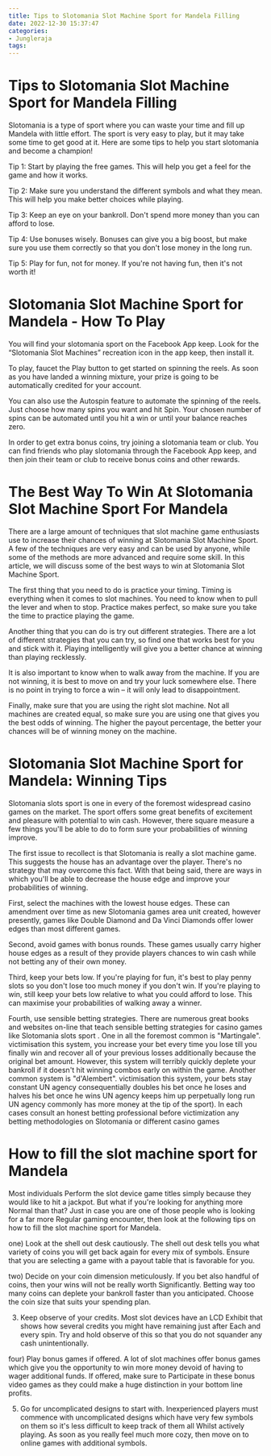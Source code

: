 ```yaml
---
title: Tips to Slotomania Slot Machine Sport for Mandela Filling
date: 2022-12-30 15:37:47
categories:
- Jungleraja
tags:
---
```



# Tips to Slotomania Slot Machine Sport for Mandela Filling

Slotomania is a type of sport where you can waste your time and fill up Mandela with little effort. The sport is very easy to play, but it may take some time to get good at it. Here are some tips to help you start slotomania and become a champion!

Tip 1: Start by playing the free games. This will help you get a feel for the game and how it works.

Tip 2: Make sure you understand the different symbols and what they mean. This will help you make better choices while playing.

Tip 3: Keep an eye on your bankroll. Don't spend more money than you can afford to lose.

Tip 4: Use bonuses wisely. Bonuses can give you a big boost, but make sure you use them correctly so that you don't lose money in the long run.

Tip 5: Play for fun, not for money. If you're not having fun, then it's not worth it!

# Slotomania Slot Machine Sport for Mandela - How To Play

You will find your slotomania sport on the Facebook App keep. Look for the “Slotomania Slot Machines” recreation icon in the app keep, then install it.

To play, faucet the Play button to get started on spinning the reels. As soon as you have landed a winning mixture, your prize is going to be automatically credited for your account.

You can also use the Autospin feature to automate the spinning of the reels. Just choose how many spins you want and hit Spin. Your chosen number of spins can be automated until you hit a win or until your balance reaches zero.

In order to get extra bonus coins, try joining a slotomania team or club. You can find friends who play slotomania through the Facebook App keep, and then join their team or club to receive bonus coins and other rewards.

# The Best Way To Win At Slotomania Slot Machine Sport For Mandela

There are a large amount of techniques that slot machine game enthusiasts use to increase their chances of winning at Slotomania Slot Machine Sport. A few of the techniques are very easy and can be used by anyone, while some of the methods are more advanced and require some skill. In this article, we will discuss some of the best ways to win at Slotomania Slot Machine Sport.

The first thing that you need to do is practice your timing. Timing is everything when it comes to slot machines. You need to know when to pull the lever and when to stop. Practice makes perfect, so make sure you take the time to practice playing the game.

Another thing that you can do is try out different strategies. There are a lot of different strategies that you can try, so find one that works best for you and stick with it. Playing intelligently will give you a better chance at winning than playing recklessly.

It is also important to know when to walk away from the machine. If you are not winning, it is best to move on and try your luck somewhere else. There is no point in trying to force a win – it will only lead to disappointment.

Finally, make sure that you are using the right slot machine. Not all machines are created equal, so make sure you are using one that gives you the best odds of winning. The higher the payout percentage, the better your chances will be of winning money on the machine.

# Slotomania Slot Machine Sport for Mandela: Winning Tips 

Slotomania slots sport is one in every of the foremost widespread casino games on the market. The sport offers some great benefits of excitement and pleasure with potential to win cash. However, there square measure a few things you'll be able to do to form sure your probabilities of winning improve.

The first issue to recollect is that Slotomania is really a slot machine game. This suggests the house has an advantage over the player. There's no strategy that may overcome this fact. With that being said, there are ways in which you'll be able to decrease the house edge and improve your probabilities of winning.

First, select the machines with the lowest house edges. These can amendment over time as new Slotomania games area unit created, however presently, games like Double Diamond and Da Vinci Diamonds offer lower edges than most different games.

Second, avoid games with bonus rounds. These games usually carry higher house edges as a result of they provide players chances to win cash while not betting any of their own money.

Third, keep your bets low. If you're playing for fun, it's best to play penny slots so you don't lose too much money if you don't win. If you're playing to win, still keep your bets low relative to what you could afford to lose. This can maximise your probabilities of walking away a winner.

Fourth, use sensible betting strategies. There are numerous great books and websites on-line that teach sensible betting strategies for casino games like Slotomania slots sport . One in all the foremost common is "Martingale". victimisation this system, you increase your bet every time you lose till you finally win and recover all of your previous losses additionally because the original bet amount. 
However, this system will terribly quickly deplete your bankroll if it doesn't hit winning combos early on within the game. Another common system is "d'Alembert". victimisation this system, your bets stay constant UN agency consequentially doubles his bet once he loses and halves his bet once he wins UN agency keeps him up perpetually long run UN agency commonly has more money at the tip of the sport). In each cases consult an honest betting professional before victimization any betting methodologies on Slotomania or different casino games

# How to fill the slot machine sport for Mandela

Most individuals Perform the slot device game titles simply because they would like to hit a jackpot. But what if you're looking for anything more Normal than that? Just in case you are one of those people who is looking for a far more Regular gaming encounter, then look at the following tips on how to fill the slot machine sport for Mandela.

one) Look at the shell out desk cautiously. The shell out desk tells you what variety of coins you will get back again for every mix of symbols. Ensure that you are selecting a game with a payout table that is favorable for you.

two) Decide on your coin dimension meticulously. If you bet also handful of coins, then your wins will not be really worth Significantly. Betting way too many coins can deplete your bankroll faster than you anticipated. Choose the coin size that suits your spending plan.

3) Keep observe of your credits. Most slot devices have an LCD Exhibit that shows how several credits you might have remaining just after Each and every spin. Try and hold observe of this so that you do not squander any cash unintentionally.

four) Play bonus games if offered. A lot of slot machines offer bonus games which give you the opportunity to win more money devoid of having to wager additional funds. If offered, make sure to Participate in these bonus video games as they could make a huge distinction in your bottom line profits.

5) Go for uncomplicated designs to start with. Inexperienced players must commence with uncomplicated designs which have very few symbols on them so it's less difficult to keep track of them all Whilst actively playing. As soon as you really feel much more cozy, then move on to online games with additional symbols.